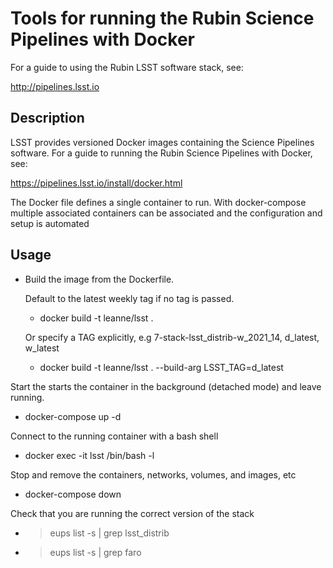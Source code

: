 Tools for running the Rubin Science Pipelines with Docker
==========================================================

For a guide to using the Rubin LSST software stack, see:

http://pipelines.lsst.io

Description
------------

LSST provides versioned Docker images containing the Science Pipelines software. 
For a guide to running the Rubin Science Pipelines with Docker, see: 

https://pipelines.lsst.io/install/docker.html

The Docker file defines a single container to run. With docker-compose multiple associated containers can 
be associated and the configuration and setup is automated

Usage
-----

- Build the image from the Dockerfile.

    Default to the latest weekly tag if no tag is passed. 
    * docker build -t leanne/lsst . 

     Or specify a TAG explicitly, e.g 7-stack-lsst_distrib-w_2021_14, d_latest, w_latest
    * docker build -t leanne/lsst . --build-arg LSST_TAG=d_latest


Start the starts the container in the background (detached mode) and leave running. 
* docker-compose up -d 
    
Connect to the running container with a bash shell
* docker exec -it lsst /bin/bash -l

Stop and remove the containers, networks, volumes, and images, etc
* docker-compose down

Check that you are running the correct version of the stack 
* > eups list -s | grep lsst_distrib
* > eups list -s | grep faro